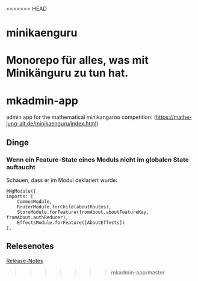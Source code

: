<<<<<<< HEAD
# minikaenguru

Monorepo für alles, was mit Minikänguru zu tun hat.
=======
# mkadmin-app
admin app for the mathematical minikangaroo competition: (https://mathe-jung-alt.de/minikaenguru/index.html)

## Dinge

### Wenn ein Feature-State eines Moduls nicht im globalen State auftaucht

Schauen, dass er im Modul deklariert wurde:

	@NgModule({
	imports: [
		CommonModule,
		RouterModule.forChild(aboutRoutes),
		StoreModule.forFeature(fromAbout.aboutFeatureKey, fromAbout.authReducer),
		EffectsModule.forFeature([AboutEffects])
	],

## Relesenotes

[Release-Notes](RELEASE-NOTES.md)


>>>>>>> mkadmin-app/master
